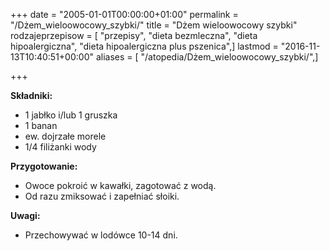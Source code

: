 +++
date = "2005-01-01T00:00:00+01:00"
permalink = "/Dżem_wieloowocowy_szybki/"
title = "Dżem wieloowocowy szybki"
rodzajeprzepisow = [ "przepisy", "dieta bezmleczna", "dieta hipoalergiczna", "dieta hipoalergiczna plus pszenica",]
lastmod = "2016-11-13T10:40:51+00:00"
aliases = [ "/atopedia/Dżem_wieloowocowy_szybki/",]

+++

**Składniki:**

-   1 jabłko i/lub 1 gruszka
-   1 banan
-   ew. dojrzałe morele
-   1/4 filiżanki wody

**Przygotowanie:**

-   Owoce pokroić w kawałki, zagotować z wodą.
-   Od razu zmiksować i zapełniać słoiki.

**Uwagi:**

-   Przechowywać w lodówce 10-14 dni.
